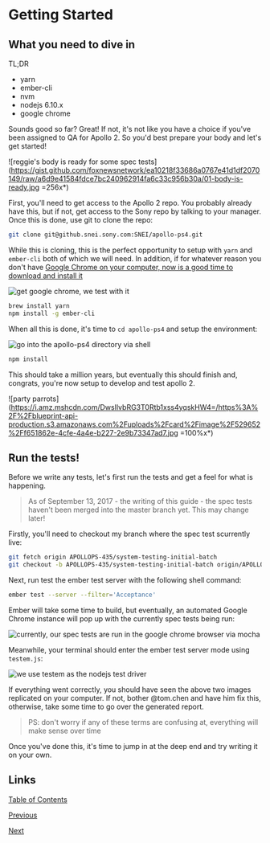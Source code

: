 # Getting Started
## What you need to dive in

TL;DR

- yarn
- ember-cli
- nvm
- nodejs 6.10.x
- google chrome

Sounds good so far? Great! If not, it's not like you have a choice if you've been assigned to QA for Apollo 2. So you'd best prepare your body and let's get started!

![reggie's body is ready for some spec tests](https://gist.github.com/foxnewsnetwork/ea10218f33686a0767e41d1df2070149/raw/a6d9e41584fdce7bc240962914fa6c33c956b30a/01-body-is-ready.jpg =256x*)

First, you'll need to get access to the Apollo 2 repo. You probably already have this, but if not, get access to the Sony repo by talking to your manager. Once this is done, use git to clone the repo:

```zsh
git clone git@github.snei.sony.com:SNEI/apollo-ps4.git
```

While this is cloning, this is the perfect opportunity to setup with `yarn` and `ember-cli` both of which we will need. In addition, if for whatever reason you don't have [Google Chrome on your computer, now is a good time to download and install it](https://www.google.com/chrome/browser/desktop/index.html)

![get google chrome, we test with it](https://www.google.com/chrome/assets/common/images/chrome_logo_2x.png?mmfb=a5234ae3c4265f687c7fffae2760a907)

```zsh
brew install yarn
npm install -g ember-cli
```

When all this is done, it's time to `cd apollo-ps4` and setup the environment:

![go into the apollo-ps4 directory via shell](https://gist.github.com/foxnewsnetwork/ea10218f33686a0767e41d1df2070149/raw/a6d9e41584fdce7bc240962914fa6c33c956b30a/01-cd-apollo-ps4.png)

```zsh
npm install
```

This should take a million years, but eventually this should finish and, congrats, you're now setup to develop and test apollo 2.

![party parrots](https://i.amz.mshcdn.com/DwsIlvbRG3T0Rtb1xss4yqskHW4=/https%3A%2F%2Fblueprint-api-production.s3.amazonaws.com%2Fuploads%2Fcard%2Fimage%2F529652%2Ff651862e-4cfe-4a4e-b227-2e9b73347ad7.jpg =100%x*)

## Run the tests!

Before we write any tests, let's first run the tests and get a feel for what is happening.

>As of September 13, 2017 - the writing of this guide - the spec tests haven't been merged into the master branch yet. This may change later!

Firstly, you'll need to checkout my branch where the spec test scurrently live:

```zsh
git fetch origin APOLLOPS-435/system-testing-initial-batch
git checkout -b APOLLOPS-435/system-testing-initial-batch origin/APOLLOPS-435/system-testing-initial-batch
```

Next, run test the ember test server with the following shell command:

```zsh
ember test --server --filter='Acceptance'
```

Ember will take some time to build, but eventually, an automated Google Chrome instance will pop up with the currently spec tests being run:

![currently, our spec tests are run in the google chrome browser via mocha](https://gist.github.com/foxnewsnetwork/ea10218f33686a0767e41d1df2070149/raw/5166c817cccc6b73316b6edd40997b0287721dba/01-mocha-spec-chrome.png)

Meanwhile, your terminal should enter the ember test server mode using `testem.js`:

![we use testem as the nodejs test driver](https://gist.github.com/foxnewsnetwork/ea10218f33686a0767e41d1df2070149/raw/5166c817cccc6b73316b6edd40997b0287721dba/01-ember-test-server.png)

If everything went correctly, you should have seen the above two images replicated on your computer. If not, bother @tom.chen and have him fix this, otherwise, take some time to go over the generated report.

>PS: don't worry if any of these terms are confusing at, everything will make sense over time

Once you've done this, it's time to jump in at the deep end and try writing it on your own.

## Links
[Table of Contents](/)

[Previous](./01-introduction)

[Next](./03-our-first-spec)
